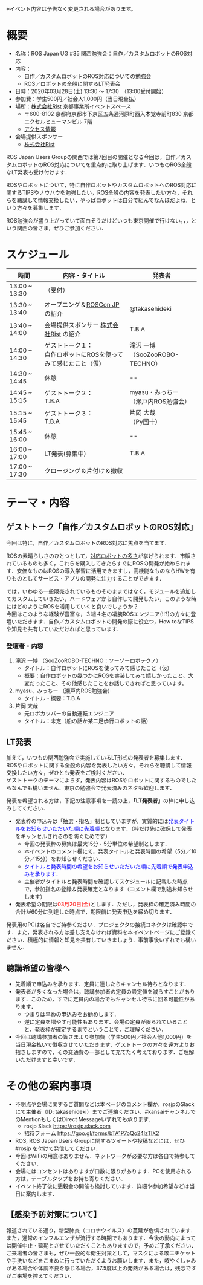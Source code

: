 ※イベント内容は予告なく変更される場合があります。

# 概要

- 名称：ROS Japan UG #35 関西勉強会：自作／カスタムロボットのROS対応
- 内容：
    - 自作／カスタムロボットのROS対応についての勉強会
    - ROS／ロボットの全般に関するLT発表会
- 日時：2020年03月28日(土) 13:30 〜 17:30　（13:00受付開始）
- 参加費：学生500円／社会人1,000円（当日現金払）
- 場所：[株式会社Rist](https://www.rist.co.jp/) 京都事業所イベントスペース
    - 〒600-8102 京都府京都市下京区五条通河原町西入本覚寺前町830 京都エクセルヒューマンビル 7階
    - [アクセス情報](https://goo.gl/maps/WTLNQQEx1ACqLXJF7)
- 会場提供スポンサー
    - [株式会社Rist](https://www.rist.co.jp/)

ROS Japan Users Groupの関西では第7回目の開催となる今回は，自作／カスタムロボットのROS対応についてを重点的に取り上げます．いつものROS全般なLT発表も受け付けます．

ROSやロボットについて，特に自作ロボットやカスタムロボットへのROS対応に関するTIPSやノウハウを勉強したい，ROS全般の内容を発表したい方々，それらを聴講して情報交換したい，やっぱロボットは自分で組んでなんぼだよね，という方々を募集します．

ROS勉強会が盛り上がっていて面白そうだけどいつも東京開催で行けない，，，という関西の皆さま，ぜひご参加ください．

# スケジュール

| 時間 | 内容・タイトル | 発表者 |
|------|------|------|
| 13:00 ~ 13:30 | （受付） | |
| 13:30 ~ 13:40 | オープニング＆[ROSCon JP](http://roscon.jp)の紹介 | @takasehideki |
| 13:40 ~ 14:00 | 会場提供スポンサー [株式会社Rist](https://www.rist.co.jp/) の紹介 | T.B.A |
| 14:00 ~ 14:30 | ゲストトーク１：<br>自作ロボットにROSを使ってみて感じたこと（仮） | 滝沢 一博<br>（SooZooROBO-TECHNO） |
| 14:30 ~ 14:45 | 休憩 | -- |
| 14:45 ~ 15:15 | ゲストトーク２：<br>T.B.A | myasu・みっちー<br>（瀬戸内ROS勉強会） |
| 15:15 ~ 15:45 | ゲストトーク３：<br>T.B.A | 片岡 大哉<br>（Py国十） |
| 15:45 ~ 16:00 | 休憩 | -- |
| 16:00 ~ 17:00 | LT発表(募集中) | T.B.A |
| 17:00 ~ 17:30 | クロージング＆片付け＆撤収 | |

# テーマ・内容


## ゲストトーク「自作／カスタムロボットのROS対応」

今回は特に，自作／カスタムロボットのROS対応に焦点を当てます．

ROSの素晴らしさのひとつとして，[対応ロボットの多さ](https://robots.ros.org/)が挙げられます．市販されているものも多く，これらを購入してきたらすぐにROSの開発が始められます．安価なものはROSの導入学習に活用できますし，高機能なものならHWを有りものとしてサービス・アプリの開発に注力することができます．

では，いわゆる一般販売されているものそのままではなく，モジュールを追加してカスタムしていきたい，ハードウェアから自作して開発したい，このような時にはどのようにROSを活用していくと良いでしょうか？  
今回はこのような経験が豊富な，３組４名の凄腕ROSエンジニア(!!?)の方々に登壇いただきます．自作／カスタムロボットの開発の際に役立つ，How toなTIPSや知見を共有していただければと思っています．

### 登壇者・内容

1. 滝沢 一博 （SooZooROBO-TECHNO：ソーゾーロボテクノ）
    - タイトル：自作ロボットにROSを使ってみて感じたこと（仮）
    - 概要：自作ロボットの幾つかにROSを実装してみて嬉しかったこと、大変だったこと、その他感じたことをお話しできればと思っています。
2. myasu、みっちー （瀬戸内ROS勉強会）
    - タイトル・概要：T.B.A
3. 片岡 大哉
    - 元ロボカッパーの自動運転エンジニア
    - タイトル：未定（船の話か某二足歩行ロボットの話）



## LT発表

加えて，いつもの関西勉強会で実施しているLT形式の発表者を募集します．  
ROSやロボットに関する全般の内容を発表したい方々，それらを聴講して情報交換したい方々，ぜひとも発表をご検討ください．  
ゲストトークのテーマによらず，発表内容はROSやロボットに関するものでしたらなんでも構いません．東京の勉強会で発表済みのネタも歓迎します．

発表を希望される方は，下記の注意事項を一読の上，<b>「LT発表者」</b>の枠に申し込みしてください．

- 発表枠の申込みは「抽選・指名」制としていますが，実質的には<font color="blue">発表タイトルをお知らせいただいた順に先着順</font>となります．（枠だけ先に確保して発表をキャンセルされるのを防ぐためです）
    - 今回の発表枠の募集は最大15分・5分単位の希望制とします．
    - 本イベントのコメント欄にて，発表タイトルと発表時間の希望（5分／10分／15分）をお知らせください．
    - <font color="blue">タイトルと発表時間の希望をお知らせいただいた順に先着順で発表申込みを承ります．</font>
    - 主催者がタイトルと発表時間を確認してスケジュールに記載した時点で，参加指名の登録＆発表確定となります（コメント欄で別途お知らせします）
- 発表希望の期限は<font color="red">03月20日(金)</font>とします．ただし，発表枠の確定済み時間の合計が60分に到達した時点で，期限前に発表申込を締め切ります．

発表用のPCは各自でご持参ください．プロジェクタの接続コネクタは確認中です．また，発表される方は差し支えなければ資料を本イベントページにご登録ください．積極的に情報と知見を共有していきましょう．事前事後いずれでも構いません．

## 聴講希望の皆様へ

- 先着順で申込みを承ります．定員に達したらキャンセル待ちとなります．
- 発表者が多くなった場合は，聴講参加者の定員の設定値を減らすことがあります．このため，すでに定員内の場合でもキャンセル待ちに回る可能性があります．
    - つまりは早めの申込みをお勧めします．
    - 逆に定員を増やす可能性もあります．会場の定員が限られていることと，発表枠が確定するまでということで，ご理解ください．
- 今回は聴講参加者の皆さまより参加費（学生500円／社会人他1,000円）を当日現金払いで徴収させていただきます．ゲストトークの方々を遠方よりお招きしますので，その交通費の一部として充てたく考えております．ご理解いただけますと幸いです．


# その他の案内事項

- 不明点や会場に関するご質問などは本ページのコメント欄か，rosjpのSlackにて主催者（ID: takasehideki）までご連絡ください．#kansaiチャンネルでのMentionもしくはDirect Messageいずれでも承ります．
    - rosjp Slack https://rosjp.slack.com
    - 招待フォーム https://goo.gl/forms/bTA1P7oQo24lzTlX2
- ROS, ROS Japan Users Groupに関するツイートや投稿などには，ぜひ #rosjp を付けて発信してください．
- 今回はWiFiの用意はありません．ネットワークが必要な方は各自で持参してください．
- 会場にはコンセントはありますが口数に限りがあります．PCを使用される方は，テーブルタップをお持ち寄りください．
- イベント終了後に懇親会の開催も検討しています．詳細や参加希望などは当日に案内します．


## 【感染予防対策について】  
報道されている通り，新型肺炎（コロナウイルス）の蔓延が危惧されています．また，通常のインフルエンザが流行する時期でもあります．今後の動向によっては開催中止・延期とさせていただくこともありますので，予めご了承ください．  
ご来場者の皆さまも，ぜひ一般的な衛生対策として，マスクによる咳エチケットや手洗いなどをこまめに行っていただくようお願いします．また，咳やくしゃみがある場合や体調不良を感じる場合，37.5度以上の発熱がある場合は，残念ですがご来場を控えてください．
